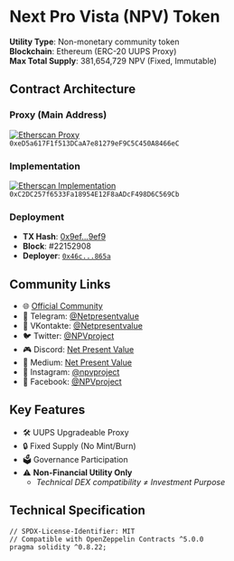 # Next Pro Vista (NPV) Token

**Utility Type**: Non-monetary community token  
**Blockchain**: Ethereum (ERC-20 UUPS Proxy)  
**Max Total Supply**: 381,654,729 NPV (Fixed, Immutable)  

## Contract Architecture
### Proxy (Main Address)
[![Etherscan Proxy](https://img.shields.io/badge/Etherscan-Proxy%20Contract-brightgreen)](https://etherscan.io/address/0xeD5a617F1f513DCaA7e81279eF9C5C450A8466eC)  
`0xeD5a617F1f513DCaA7e81279eF9C5C450A8466eC`

### Implementation
[![Etherscan Implementation](https://img.shields.io/badge/Etherscan-Implementation%20Contract-blue)](https://etherscan.io/address/0xC2DC257f6533Fa18954E12F8aADcF498D6C569Cb)  
`0xC2DC257f6533Fa18954E12F8aADcF498D6C569Cb`

### Deployment
- **TX Hash**: [0x9ef...9ef9](https://etherscan.io/tx/0x9efaa5741b318e1556d831357c50d280A07e5930262af26879e32c6cb23e9ef9)
- **Block**: #22152908
- **Deployer**: [`0x46c...865a`](https://etherscan.io/address/0x46cAAb92BD6834d4533f82A33F74585dF734865a)

## Community Links
- 🌐 [Official Community](https://vk.link/netpresentvalue)
- 💬 Telegram: [@Netpresentvalue](https://t.me/Netpresentvalue)
- 📘 VKontakte: [@Netpresentvalue](https://vk.com/netpresentvalue)
- 🐦 Twitter: [@NPVproject](https://x.com/NPVproject)
- 🎮 Discord: [Net Present Value](https://discord.gg/WcuumfuUen)
- 📝 Medium: [Net Present Value](https://medium.com/@netpresentvalue)
- 📸 Instagram: [@npvproject](https://www.instagram.com/npvproject)
- 📘 Facebook: [@NPVproject](https://www.facebook.com/NPVproject)

## Key Features
- 🛠️ UUPS Upgradeable Proxy
- 🔒 Fixed Supply (No Mint/Burn)
- 🗳️ Governance Participation
- ⚠️ **Non-Financial Utility Only**
  - _Technical DEX compatibility ≠ Investment Purpose_

## Technical Specification
```solidity
// SPDX-License-Identifier: MIT
// Compatible with OpenZeppelin Contracts ^5.0.0
pragma solidity ^0.8.22;
